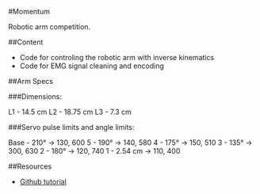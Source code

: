 #Momentum

Robotic arm competition.

##Content

- Code for controling the robotic arm with inverse kinematics
- Code for EMG signal cleaning and encoding

##Arm Specs

###Dimensions:

L1 - 14.5 cm
L2 - 18.75 cm
L3 - 7.3 cm

###Servo pulse limits and angle limits:

Base - 210° -> 130, 600
5 - 190° -> 140, 580
4 - 175° -> 150, 510
3 - 135° -> 300, 630
2 - 180° -> 120, 740
1 - 2.54 cm -> 110, 400

##Resources

- [Github tutorial](https://www.atlassian.com/git/tutorials/advanced-overview/)